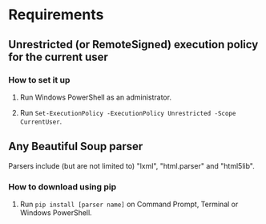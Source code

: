 # Requirements

## Unrestricted (or RemoteSigned) execution policy for the current user

### How to set it up

1. Run Windows PowerShell as an administrator.

2. Run `Set-ExecutionPolicy -ExecutionPolicy Unrestricted -Scope CurrentUser`.

## Any Beautiful Soup parser

Parsers include (but are not limited to) "lxml", "html.parser" and "html5lib".

### How to download using pip

1. Run `pip install [parser name]` on Command Prompt, Terminal or Windows PowerShell.
